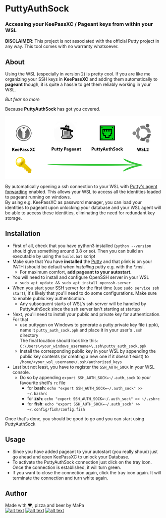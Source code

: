 # PuttyAuthSock
### Accessing your KeePassXC / Pageant keys from within your WSL
**DISCLAIMER**: This project is not associated with the official Putty project in any way. This tool comes with no warranty whatsoever.
## About
  

Using the WSL (especially in version 2) is pretty cool. If you are like me organizing your SSH keys in **KeePassXC** and adding them automatically to **pageant** though, it is quite a hassle to get them reliably working in your WSL.  
  
  
*But fear no more*  

Because **PuttyAuthSock** has got you covered.

![PuttyAuthSock schematic](./schematic.png "PuttyAuthSock schematic")


By automatically opening a ssh connection to your WSL with [Putty's agent forwarding](https://the.earth.li/~sgtatham/putty/0.74/htmldoc/Chapter9.html#pageant-forward) enabled.
This allows your WSL to access all the identities loaded to pageant running on windows.  
By using e.g. KeePassXC as password manager, you can load your identities to pageant upon unlocking your database and your WSL agent will be able to access these identities, eliminating the need for redundant key storage. 

## Installation
- First of all, check that you have python3 installed (`python --version` should give something around 3.8 or so). Then you can build an executable by using the `build.bat` script
- Make sure that You have **installed** the [Putty](https://www.chiark.greenend.org.uk/~sgtatham/putty/latest.html) and that plink is on your PATH (should be default when *installing* putty e.g. with the *.msi.  
  - For maximum comfort, **add pageant to your autostart**.
- You will need to install and configure OpenSSH server in your WSL
  - `sudo apt update && sudo apt install openssh-server`
- When you start your SSH server for the first time (use `sudo service ssh start`), it's likely that you'll need to do some configurations. Make sure to enable public key authentication.
  - Any subsequent starts of WSL's ssh server will be handled by PuttyAuthSock since the ssh server isn't starting at startup
- Next, you'll need to install your public and private key for authentication. For that
  - use puttygen on Windows to generate a putty private key file (.ppk), name it `putty_auth_sock.ppk` and place it in your user's `.ssh` directory  
  The final location should look like this:  
  `C:\Users\<your_windows_username>\.ssh\putty_auth_sock.ppk`
  - Install the corresponding public key in your WSL by appending the public key contents (or creating a new one if it doesn't exist) to `/home/<your_wsl_username>/.ssh/authorized_keys` 
- Last but not least, you have to register the `SSH_AUTH_SOCK` in your WSL console.  
  - Do so by appending `export SSH_AUTH_SOCK=~/.auth_sock` to your favourite shell's `rc` file
    - for **bash**: `echo "export SSH_AUTH_SOCK=~/.auth_sock" >> ~/.bashrc` 
    - for **zsh**: `echo "export SSH_AUTH_SOCK=~/.auth_sock" >> ~/.zshrc` 
    - for **fish**: `echo "export SSH_AUTH_SOCK=~/.auth_sock" >> ~/.config/fish/config.fish` 

Once that's done, you should be good to go and you can start using PuttyAuthSock

## Usage
- Since you have added pageant to your autostart (you really shoud) just go ahead and open KeePassXC to unlock your Database.
- To activate the PuttyAuthSock connection just click on the tray icon. Once the connection is established, it will turn green.
- If you want to close the connection again, click the tray icon again. It will terminate the connection and turn white again.


## Author
Made with &#9829;, pizza and beer by MaPa  
[![alt text][1.1]][1]
[![alt text][2.1]][2]
[![alt text][6.1]][6]

[1]: http://www.twitter.com/mxcd_
[2]: https://www.facebook.com/max.partenfelder
[6]: http://www.github.com/mxcd

[1.1]: http://i.imgur.com/tXSoThF.png (twitter icon with padding)
[2.1]: http://i.imgur.com/P3YfQoD.png (facebook icon with padding)
[6.1]: http://i.imgur.com/0o48UoR.png (github icon with padding)

<!-- Please don't remove this: Grab your social icons from https://github.com/carlsednaoui/gitsocial -->
